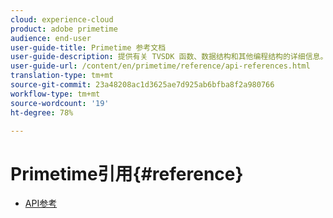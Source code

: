 ```yaml
---
cloud: experience-cloud
product: adobe primetime
audience: end-user
user-guide-title: Primetime 参考文档
user-guide-description: 提供有关 TVSDK 函数、数据结构和其他编程结构的详细信息。
user-guide-url: /content/en/primetime/reference/api-references.html
translation-type: tm+mt
source-git-commit: 23a48208ac1d3625ae7d925ab6bfba8f2a980766
workflow-type: tm+mt
source-wordcount: '19'
ht-degree: 78%

---
```



# Primetime引用{#reference}

+ [API参考](api-references.md)

